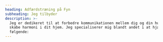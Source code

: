 ```yaml
---
heading: Adfærdstræning på Fyn
subheading: Jeg tilbyder
description: >-
  Jeg er dedikeret til at forbedre kommunikationen mellem dig og din hund samt
  skabe harmoni i dit hjem. Jeg specialiserer mig blandt andet i at hjælpe med
  følgende:
---
```


